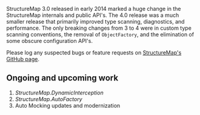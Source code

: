 <!--Title: Roadmap-->
<!--Url: roadmap-->

StructureMap 3.0 released in early 2014 marked a huge change in the StructureMap internals and public API's. The 4.0 release was
a much smaller release that primarily improved type scanning, diagnostics, and performance. The only breaking changes from 3 to 4 were in custom type scanning conventions, the removal of `ObjectFactory`, and
the elimination of some obscure configuration API's.

Please log any suspected bugs or feature requests on [StructureMap's GitHub page](https://github.com/structuremap/structuremap).


## Ongoing and upcoming work

1. _StructureMap.DynamicInterception_ 
1. _StructureMap.AutoFactory_ 
1. Auto Mocking updates and modernization

